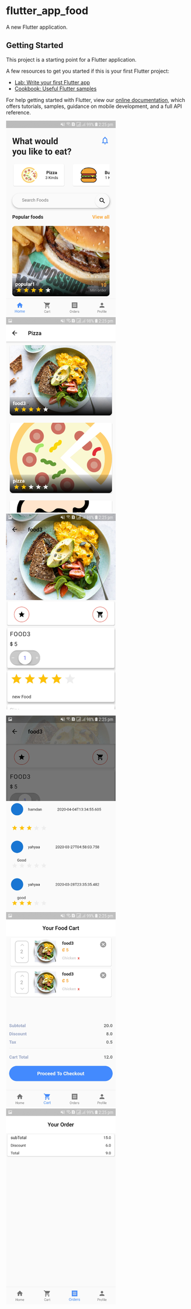# flutter_app_food

A new Flutter application.

## Getting Started

This project is a starting point for a Flutter application.

A few resources to get you started if this is your first Flutter project:

- [Lab: Write your first Flutter app](https://flutter.dev/docs/get-started/codelab)
- [Cookbook: Useful Flutter samples](https://flutter.dev/docs/cookbook)

For help getting started with Flutter, view our
[online documentation](https://flutter.dev/docs), which offers tutorials,
samples, guidance on mobile development, and a full API reference.

<p float="left">
<img src="assets/images/Screenshot1.jpg" width="300" alt="accessibility text">
<img src="assets/images/Screenshot2.jpg" width="300" alt="accessibility text">
<img src="assets/images/Screenshot3.jpg" width="300" alt="accessibility text">
</p>
<p float="left">
<img src="assets/images/Screenshot4.jpg" width="300" alt="accessibility text">
<img src="assets/images/Screenshot5.jpg" width="300" alt="accessibility text">
<img src="assets/images/Screenshot6.jpg" width="300" alt="accessibility text">
</p>
